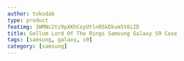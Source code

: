 ```yaml
---
author: tokodab
type: product
featimg: 1WMNc2tz9pXKhCoyUtlnRSkDkvm5t0iID
title: Gollum Lord Of The Rings Samsung Galaxy S9 Case
tags: [samsung, galaxy, s9]
category: [samsung]
---
```

